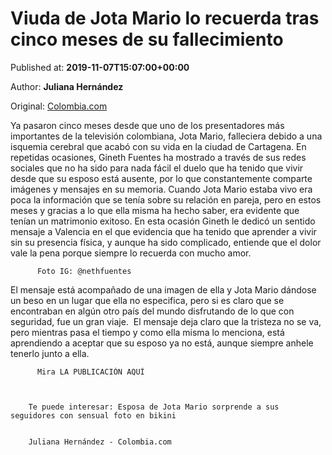 
# Viuda de Jota Mario lo recuerda tras cinco meses de su fallecimiento

Published at: **2019-11-07T15:07:00+00:00**

Author: **Juliana Hernández**

Original: [Colombia.com](https://www.colombia.com/entretenimiento/entretenimiento-y-farandula/esposa-de-jota-mario-lo-recuerda-en-redes-sociales-246778)

Ya pasaron cinco meses desde que uno de los presentadores más importantes de la televisión colombiana, Jota Mario, falleciera debido a una isquemia cerebral que acabó con su vida en la ciudad de Cartagena.
En repetidas ocasiones, Gineth Fuentes ha mostrado a través de sus redes sociales que no ha sido para nada fácil el duelo que ha tenido que vivir desde que su esposo está ausente, por lo que constantemente comparte imágenes y mensajes en su memoria.
Cuando Jota Mario estaba vivo era poca la información que se tenía sobre su relación en pareja, pero en estos meses y gracias a lo que ella misma ha hecho saber, era evidente que tenían un matrimonio exitoso.
En esta ocasión Gineth le dedicó un sentido mensaje a Valencia en el que evidencia que ha tenido que aprender a vivir sin su presencia física, y aunque ha sido complicado, entiende que el dolor vale la pena porque siempre lo recuerda con mucho amor.

        
          Foto IG: @nethfuentes
        
      
El mensaje está acompañado de una imagen de ella y Jota Mario dándose un beso en un lugar que ella no especifica, pero si es claro que se encontraban en algún otro país del mundo disfrutando de lo que con seguridad, fue un gran viaje. 
El mensaje deja claro que la tristeza no se va, pero mientras pasa el tiempo y como ella misma lo menciona, está aprendiendo a aceptar que su esposo ya no está, aunque siempre anhele tenerlo junto a ella. 

        
          Mira LA PUBLICACIÓN AQUÍ
        
      

        Te puede interesar: Esposa de Jota Mario sorprende a sus seguidores con sensual foto en bikini
      

        Juliana Hernández - Colombia.com
      
